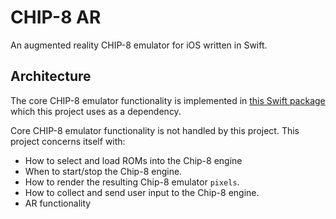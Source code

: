 # CHIP-8 AR
An augmented reality CHIP-8 emulator for iOS written in Swift.

## Architecture
The core CHIP-8 emulator functionality is implemented in [this Swift package](https://github.com/ryanggrey/Chip8EmulatorPackage) which this project uses as a dependency. 

Core CHIP-8 emulator functionality is not handled by this project. This project concerns itself with:
- How to select and load ROMs into the Chip-8 engine
- When to start/stop the Chip-8 engine.
- How to render the resulting Chip-8 emulator `pixels`.
- How to collect and send user input to the Chip-8 engine.
- AR functionality

